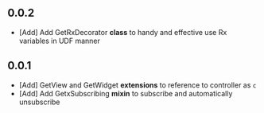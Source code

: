 ## 0.0.2

* [Add] Add GetRxDecorator **class** to handy and effective use Rx<T> variables in UDF manner

## 0.0.1

* [Add] GetView and GetWidget **extensions** to reference to controller as `c`
* [Add] Add GetxSubscribing **mixin** to subscribe and automatically unsubscribe
